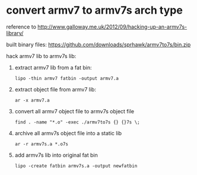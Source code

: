 convert armv7 to armv7s arch type
================================

reference to http://www.galloway.me.uk/2012/09/hacking-up-an-armv7s-library/

built binary files: https://github.com/downloads/sprhawk/armv7to7s/bin.zip


hack armv7 lib to armv7s lib:

1. extract armv7 lib from a fat bin:

    ```shell
    lipo -thin armv7 fatbin -output armv7.a
    ```

2. extract object file from armv7 lib:

    ```shell
    ar -x armv7.a
    ``` 

3. convert all armv7 object file to armv7s object file

    ```shell
    find . -name "*.o" -exec ./armv7to7s {} {}7s \;
    ```

4. archive all armv7s object file into a static lib

    ```shell
    ar -r armv7s.a *.o7s
    ```

5. add armv7s lib into original fat bin

    ```shell
    lipo -create fatbin armv7s.a -output newfatbin
    ```

